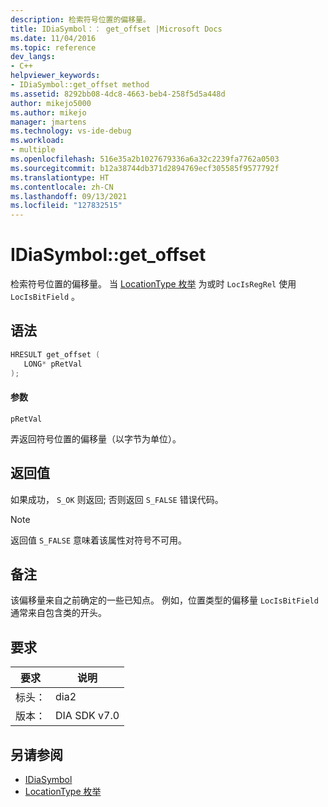 ```yaml
---
description: 检索符号位置的偏移量。
title: IDiaSymbol：： get_offset |Microsoft Docs
ms.date: 11/04/2016
ms.topic: reference
dev_langs:
- C++
helpviewer_keywords:
- IDiaSymbol::get_offset method
ms.assetid: 8292bb08-4dc8-4663-beb4-258f5d5a448d
author: mikejo5000
ms.author: mikejo
manager: jmartens
ms.technology: vs-ide-debug
ms.workload:
- multiple
ms.openlocfilehash: 516e35a2b1027679336a6a32c2239fa7762a0503
ms.sourcegitcommit: b12a38744db371d2894769ecf305585f9577792f
ms.translationtype: HT
ms.contentlocale: zh-CN
ms.lasthandoff: 09/13/2021
ms.locfileid: "127832515"
---
```

# <a name="idiasymbolget_offset"></a>IDiaSymbol::get_offset
检索符号位置的偏移量。 当 [LocationType 枚举](../../debugger/debug-interface-access/locationtype.md) 为或时 `LocIsRegRel` 使用 `LocIsBitField` 。

## <a name="syntax"></a>语法

```C++
HRESULT get_offset ( 
   LONG* pRetVal
);
```

#### <a name="parameters"></a>参数
 `pRetVal`

弄返回符号位置的偏移量（以字节为单位）。

## <a name="return-value"></a>返回值
 如果成功， `S_OK` 则返回; 否则返回 `S_FALSE` 错误代码。

> [!NOTE]
> 返回值 `S_FALSE` 意味着该属性对符号不可用。

## <a name="remarks"></a>备注
 该偏移量来自之前确定的一些已知点。 例如，位置类型的偏移量 `LocIsBitField` 通常来自包含类的开头。

## <a name="requirements"></a>要求

|要求|说明|
|-----------------|-----------------|
|标头：|dia2|
|版本：|DIA SDK v7.0|

## <a name="see-also"></a>另请参阅
- [IDiaSymbol](../../debugger/debug-interface-access/idiasymbol.md)
- [LocationType 枚举](../../debugger/debug-interface-access/locationtype.md)
